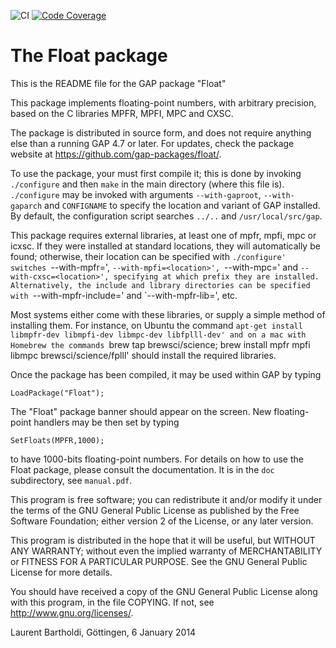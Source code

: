 ![CI](https://github.com/gap-packages/float/workflows/CI/badge.svg)
[![Code Coverage](https://codecov.io/github/gap-packages/float/coverage.svg?branch=master&token=)](https://codecov.io/gh/gap-packages/float)

# The Float package

This is the README file for the GAP package "Float"

This package implements floating-point numbers, with arbitrary precision,
based on the C libraries MPFR, MPFI, MPC and CXSC.

The package is distributed in source form, and does not require anything
else than a running GAP 4.7 or later. For updates, check the package
website at https://github.com/gap-packages/float/.
  
To use the package, your must first compile it; this is done by invoking
`./configure` and then `make` in the main directory (where this file is).
`./configure` may be invoked with arguments `--with-gaproot`, `--with-gaparch`
and `CONFIGNAME` to specify the location and variant of GAP installed.
By default, the configuration script searches `../..` and `/usr/local/src/gap`.

This package requires external libraries, at least one of mpfr, mpfi, mpc or
icxsc. If they were installed at standard locations, they will automatically be
found; otherwise, their location can be specified with `./configure' switches
`--with-mpfr=<location>', `--with-mpfi=<location>', `--with-mpc=<location>' and
`--with-cxsc=<location>', specifying at which prefix they are installed.
Alternatively, the include and library directories can be specified with
`--with-mpfr-include=<location>' and `--with-mpfr-lib=<location>', etc.

Most systems either come with these libraries, or supply a simple method of
installing them. For instance, on Ubuntu the command
`apt-get install libmpfr-dev libmpfi-dev libmpc-dev libfplll-dev'
and on a mac with Homebrew the commands
`brew tap brewsci/science; brew install mpfr mpfi libmpc brewsci/science/fplll'
should install the required libraries.

Once the package has been compiled, it may be used within GAP by typing

    LoadPackage("Float");

The "Float" package banner should appear on the screen.
New floating-point handlers may be then set by typing

    SetFloats(MPFR,1000);

to have 1000-bits floating-point numbers. For details on how to use the Float
package, please consult the documentation. It is in the `doc` subdirectory,
see `manual.pdf`.

This program is free software; you can redistribute it and/or modify
it under the terms of the GNU General Public License as published by
the Free Software Foundation; either version 2 of the License, or any
later version.

This program is distributed in the hope that it will be useful, but
WITHOUT ANY WARRANTY; without even the implied warranty of
MERCHANTABILITY or FITNESS FOR A PARTICULAR PURPOSE.  See the GNU
General Public License for more details.

You should have received a copy of the GNU General Public License
along with this program, in the file COPYING.  If not, see
<http://www.gnu.org/licenses/>.

  Laurent Bartholdi, Göttingen, 6 January 2014

